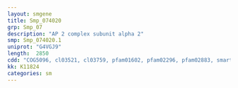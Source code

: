 ```yaml
---
layout: smgene
title: Smp_074020
grp: Smp_07
description: "AP 2 complex subunit alpha 2"
smp: Smp_074020.1
uniprot: "G4VGJ9"
length:  2850
cdd: "COG5096, cl03521, cl03759, pfam01602, pfam02296, pfam02883, smart00809"
kk: K11824
categories: sm
---
```

